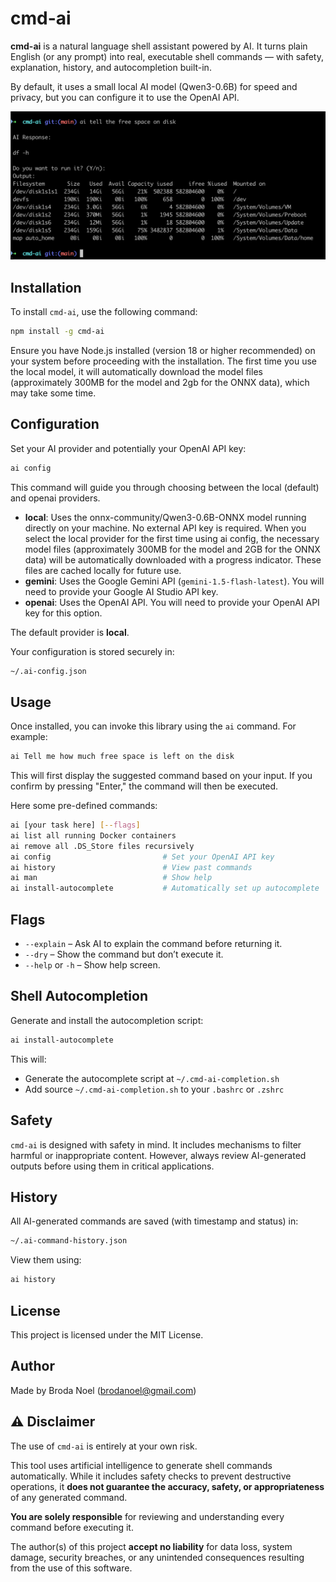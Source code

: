 # cmd-ai

**cmd-ai** is a natural language shell assistant powered by AI. It turns plain English (or any prompt) into real, executable shell commands — with safety, explanation, history, and autocompletion built-in.

By default, it uses a small local AI model (Qwen3-0.6B) for speed and privacy, but you can configure it to use the OpenAI API.

![Example Usage](example.png)

## Installation

To install `cmd-ai`, use the following command:

```bash
npm install -g cmd-ai
```

Ensure you have Node.js installed (version 18 or higher recommended) on your system before proceeding with the installation. The first time you use the local model, it will automatically download the model files (approximately 300MB for the model and 2gb for the ONNX data), which may take some time.

## Configuration

Set your AI provider and potentially your OpenAI API key:

```bash
ai config
```

This command will guide you through choosing between the local (default) and openai providers.

- **local**: Uses the onnx-community/Qwen3-0.6B-ONNX model running directly on your machine. No external API key is required. When you select the local provider for the first time using ai config, the necessary model files (approximately 300MB for the model and 2GB for the ONNX data) will be automatically downloaded with a progress indicator. These files are cached locally for future use.
- **gemini**: Uses the Google Gemini API (`gemini-1.5-flash-latest`). You will need to provide your Google AI Studio API key.
- **openai**: Uses the OpenAI API. You will need to provide your OpenAI API key for this option.

The default provider is **local**.

Your configuration is stored securely in:
```bash
~/.ai-config.json
```

## Usage

Once installed, you can invoke this library using the `ai` command. For example:

```bash
ai Tell me how much free space is left on the disk
```

This will first display the suggested command based on your input. If you confirm by pressing "Enter," the command will then be executed.

Here some pre-defined commands:

```bash
ai [your task here] [--flags]
ai list all running Docker containers
ai remove all .DS_Store files recursively
ai config                         # Set your OpenAI API key
ai history                        # View past commands
ai man                            # Show help
ai install-autocomplete           # Automatically set up autocomplete
```

## Flags

- `--explain` – Ask AI to explain the command before returning it.
- `--dry` – Show the command but don’t execute it.
- `--help` or `-h` – Show help screen.

## Shell Autocompletion

Generate and install the autocompletion script:

```bash
ai install-autocomplete
```

This will:

- Generate the autocomplete script at `~/.cmd-ai-completion.sh`
- Add source `~/.cmd-ai-completion.sh` to your `.bashrc` or `.zshrc`

## Safety

`cmd-ai` is designed with safety in mind. It includes mechanisms to filter harmful or inappropriate content. However, always review AI-generated outputs before using them in critical applications.

## History

All AI-generated commands are saved (with timestamp and status) in:

```bash
~/.ai-command-history.json
```

View them using:

```bash
ai history
```

## License

This project is licensed under the MIT License.

## Author

Made by Broda Noel (brodanoel@gmail.com)

## ⚠️ Disclaimer

The use of `cmd-ai` is entirely at your own risk.

This tool uses artificial intelligence to generate shell commands automatically. While it includes safety checks to prevent destructive operations, it **does not guarantee the accuracy, safety, or appropriateness** of any generated command.

**You are solely responsible** for reviewing and understanding every command before executing it.

The author(s) of this project **accept no liability** for data loss, system damage, security breaches, or any unintended consequences resulting from the use of this software.
